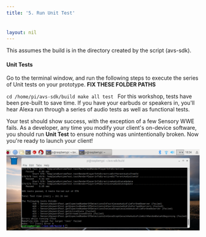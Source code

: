 ```yaml
---
title: '5. Run Unit Test'


layout: nil
---
```

This assumes the build is in the directory created by the script (avs-sdk).



#### Unit Tests

Go to the terminal window, and run the following steps to execute the series of Unit tests on your prototype.  **FIX THESE FOLDER PATHS**

`cd /home/pi/avs-sdk/build
make all test
`
For this workshop, tests have been pre-built to save time.  If you have your earbuds or speakers in, you'll hear Alexa run through a series of audio tests as well as functional tests.



Your test should show success, with the exception of a few Sensory WWE fails.  As a developer, any time you modify your client's on-device software, you should run **Unit Test** to ensure nothing was unintentionally broken.  Now you're ready to launch your client!

![test_pass](/assets/testPassed.png)
